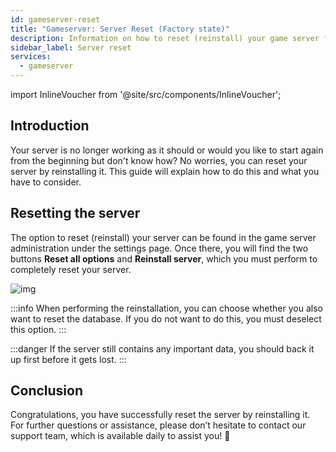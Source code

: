 ```yaml
---
id: gameserver-reset
title: "Gameserver: Server Reset (Factory state)"
description: Information on how to reset (reinstall) your game server from ZAP-Hosting - ZAP-Hosting.com documentation
sidebar_label: Server reset
services:
  - gameserver
---
```


import InlineVoucher from '@site/src/components/InlineVoucher';

## Introduction

Your server is no longer working as it should or would you like to start again from the beginning but don't know how? No worries, you can reset your server by reinstalling it. This guide will explain how to do this and what you have to consider. 

## Resetting the server

The option to reset (reinstall) your server can be found in the game server administration under the settings page. Once there, you will find the two buttons **Reset all options** and **Reinstall server**, which you must perform to completely reset your server. 

![img](https://screensaver01.zap-hosting.com/index.php/s/H8Y9Tz8imigEBDZ/download)

:::info
When performing the reinstallation, you can choose whether you also want to reset the database. If you do not want to do this, you must deselect this option. 
:::

:::danger
If the server still contains any important data, you should back it up first before it gets lost. 
:::

## Conclusion

Congratulations, you have successfully reset the server by reinstalling it.  For further questions or assistance, please don’t hesitate to contact our support team, which is available daily to assist you! 🙂



